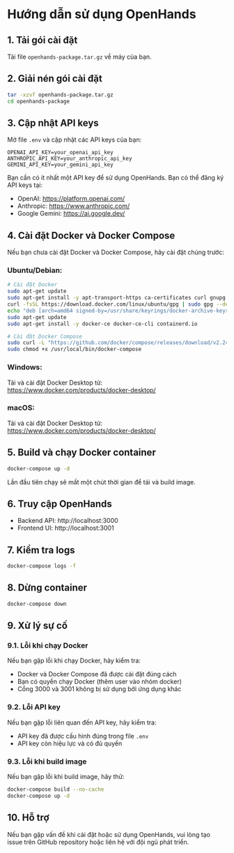 # Hướng dẫn sử dụng OpenHands

## 1. Tải gói cài đặt

Tải file `openhands-package.tar.gz` về máy của bạn.

## 2. Giải nén gói cài đặt

```bash
tar -xzvf openhands-package.tar.gz
cd openhands-package
```

## 3. Cập nhật API keys

Mở file `.env` và cập nhật các API keys của bạn:

```
OPENAI_API_KEY=your_openai_api_key
ANTHROPIC_API_KEY=your_anthropic_api_key
GEMINI_API_KEY=your_gemini_api_key
```

Bạn cần có ít nhất một API key để sử dụng OpenHands. Bạn có thể đăng ký API keys tại:
- OpenAI: https://platform.openai.com/
- Anthropic: https://www.anthropic.com/
- Google Gemini: https://ai.google.dev/

## 4. Cài đặt Docker và Docker Compose

Nếu bạn chưa cài đặt Docker và Docker Compose, hãy cài đặt chúng trước:

### Ubuntu/Debian:
```bash
# Cài đặt Docker
sudo apt-get update
sudo apt-get install -y apt-transport-https ca-certificates curl gnupg lsb-release
curl -fsSL https://download.docker.com/linux/ubuntu/gpg | sudo gpg --dearmor -o /usr/share/keyrings/docker-archive-keyring.gpg
echo "deb [arch=amd64 signed-by=/usr/share/keyrings/docker-archive-keyring.gpg] https://download.docker.com/linux/ubuntu $(lsb_release -cs) stable" | sudo tee /etc/apt/sources.list.d/docker.list > /dev/null
sudo apt-get update
sudo apt-get install -y docker-ce docker-ce-cli containerd.io

# Cài đặt Docker Compose
sudo curl -L "https://github.com/docker/compose/releases/download/v2.24.6/docker-compose-$(uname -s)-$(uname -m)" -o /usr/local/bin/docker-compose
sudo chmod +x /usr/local/bin/docker-compose
```

### Windows:
Tải và cài đặt Docker Desktop từ: https://www.docker.com/products/docker-desktop/

### macOS:
Tải và cài đặt Docker Desktop từ: https://www.docker.com/products/docker-desktop/

## 5. Build và chạy Docker container

```bash
docker-compose up -d
```

Lần đầu tiên chạy sẽ mất một chút thời gian để tải và build image.

## 6. Truy cập OpenHands

- Backend API: http://localhost:3000
- Frontend UI: http://localhost:3001

## 7. Kiểm tra logs

```bash
docker-compose logs -f
```

## 8. Dừng container

```bash
docker-compose down
```

## 9. Xử lý sự cố

### 9.1. Lỗi khi chạy Docker

Nếu bạn gặp lỗi khi chạy Docker, hãy kiểm tra:

- Docker và Docker Compose đã được cài đặt đúng cách
- Bạn có quyền chạy Docker (thêm user vào nhóm docker)
- Cổng 3000 và 3001 không bị sử dụng bởi ứng dụng khác

### 9.2. Lỗi API key

Nếu bạn gặp lỗi liên quan đến API key, hãy kiểm tra:

- API key đã được cấu hình đúng trong file `.env`
- API key còn hiệu lực và có đủ quyền

### 9.3. Lỗi khi build image

Nếu bạn gặp lỗi khi build image, hãy thử:

```bash
docker-compose build --no-cache
docker-compose up -d
```

## 10. Hỗ trợ

Nếu bạn gặp vấn đề khi cài đặt hoặc sử dụng OpenHands, vui lòng tạo issue trên GitHub repository hoặc liên hệ với đội ngũ phát triển.